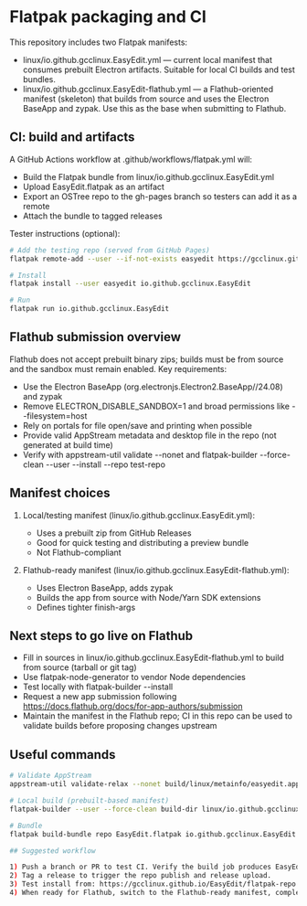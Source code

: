 # Flatpak packaging and CI

This repository includes two Flatpak manifests:

- linux/io.github.gcclinux.EasyEdit.yml — current local manifest that consumes prebuilt Electron artifacts. Suitable for local CI builds and test bundles.
- linux/io.github.gcclinux.EasyEdit-flathub.yml — a Flathub-oriented manifest (skeleton) that builds from source and uses the Electron BaseApp and zypak. Use this as the base when submitting to Flathub.

## CI: build and artifacts

A GitHub Actions workflow at .github/workflows/flatpak.yml will:

- Build the Flatpak bundle from linux/io.github.gcclinux.EasyEdit.yml
- Upload EasyEdit.flatpak as an artifact
- Export an OSTree repo to the gh-pages branch so testers can add it as a remote
- Attach the bundle to tagged releases

Tester instructions (optional):

```bash
# Add the testing repo (served from GitHub Pages)
flatpak remote-add --user --if-not-exists easyedit https://gcclinux.github.io/EasyEdit/flatpak-repo

# Install
flatpak install --user easyedit io.github.gcclinux.EasyEdit

# Run
flatpak run io.github.gcclinux.EasyEdit
```

## Flathub submission overview

Flathub does not accept prebuilt binary zips; builds must be from source and the sandbox must remain enabled. Key requirements:

- Use the Electron BaseApp (org.electronjs.Electron2.BaseApp//24.08) and zypak
- Remove ELECTRON_DISABLE_SANDBOX=1 and broad permissions like --filesystem=host
- Rely on portals for file open/save and printing when possible
- Provide valid AppStream metadata and desktop file in the repo (not generated at build time)
- Verify with appstream-util validate --nonet and flatpak-builder --force-clean --user --install --repo test-repo

## Manifest choices

1) Local/testing manifest (linux/io.github.gcclinux.EasyEdit.yml):
   - Uses a prebuilt zip from GitHub Releases
   - Good for quick testing and distributing a preview bundle
   - Not Flathub-compliant

2) Flathub-ready manifest (linux/io.github.gcclinux.EasyEdit-flathub.yml):
   - Uses Electron BaseApp, adds zypak
   - Builds the app from source with Node/Yarn SDK extensions
   - Defines tighter finish-args

## Next steps to go live on Flathub

- Fill in sources in linux/io.github.gcclinux.EasyEdit-flathub.yml to build from source (tarball or git tag)
- Use flatpak-node-generator to vendor Node dependencies
- Test locally with flatpak-builder --install
- Request a new app submission following https://docs.flathub.org/docs/for-app-authors/submission
- Maintain the manifest in the Flathub repo; CI in this repo can be used to validate builds before proposing changes upstream

## Useful commands

```bash
# Validate AppStream
appstream-util validate-relax --nonet build/linux/metainfo/easyedit.appdata.xml

# Local build (prebuilt-based manifest)
flatpak-builder --user --force-clean build-dir linux/io.github.gcclinux.EasyEdit.yml

# Bundle
flatpak build-bundle repo EasyEdit.flatpak io.github.gcclinux.EasyEdit

## Suggested workflow

1) Push a branch or PR to test CI. Verify the build job produces EasyEdit.flatpak.
2) Tag a release to trigger the repo publish and release upload.
3) Test install from: https://gcclinux.github.io/EasyEdit/flatpak-repo
4) When ready for Flathub, switch to the Flathub-ready manifest, complete the TODOs, and submit per Flathub docs.
```
